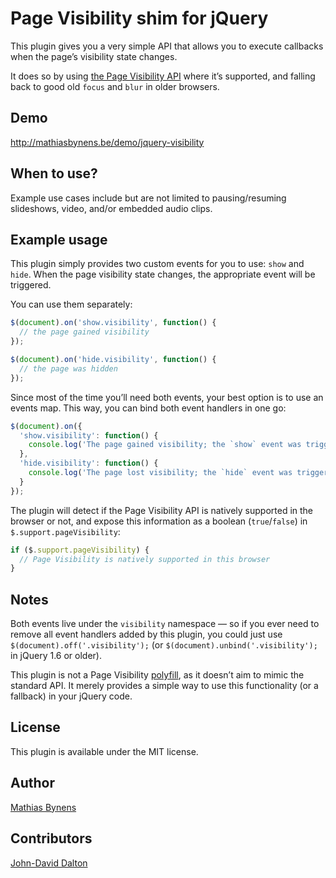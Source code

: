 # Page Visibility shim for jQuery

This plugin gives you a very simple API that allows you to execute callbacks when the page’s visibility state changes.

It does so by using [the Page Visibility API](http://www.w3.org/TR/page-visibility/) where it’s supported, and falling back to good old `focus` and `blur` in older browsers.

## Demo

<http://mathiasbynens.be/demo/jquery-visibility>

## When to use?

Example use cases include but are not limited to pausing/resuming slideshows, video, and/or embedded audio clips.

## Example usage

This plugin simply provides two custom events for you to use: `show` and `hide`. When the page visibility state changes, the appropriate event will be triggered.

You can use them separately:

```js
$(document).on('show.visibility', function() {
  // the page gained visibility
});
```

```js
$(document).on('hide.visibility', function() {
  // the page was hidden
});
```

Since most of the time you’ll need both events, your best option is to use an events map. This way, you can bind both event handlers in one go:

```js
$(document).on({
  'show.visibility': function() {
    console.log('The page gained visibility; the `show` event was triggered.');
  },
  'hide.visibility': function() {
    console.log('The page lost visibility; the `hide` event was triggered.');
  }
});
```

The plugin will detect if the Page Visibility API is natively supported in the browser or not, and expose this information as a boolean (`true`/`false`) in `$.support.pageVisibility`:

```js
if ($.support.pageVisibility) {
  // Page Visibility is natively supported in this browser
}
```

## Notes

Both events live under the `visibility` namespace — so if you ever need to remove all event handlers added by this plugin, you could just use `$(document).off('.visibility');` (or `$(document).unbind('.visibility');` in jQuery 1.6 or older).

This plugin is not a Page Visibility [polyfill](http://mths.be/polyfills), as it doesn’t aim to mimic the standard API. It merely provides a simple way to use this functionality (or a fallback) in your jQuery code.

## License

This plugin is available under the MIT license.

## Author

[Mathias Bynens](http://mathiasbynens.be/)

## Contributors

[John-David Dalton](http://allyoucanleet.com/)
